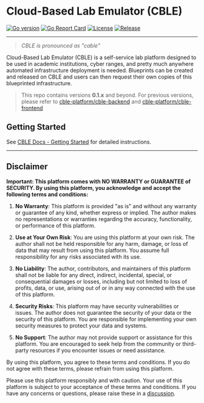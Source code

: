 # Cloud-Based Lab Emulator (CBLE)

[![Go version](https://img.shields.io/github/go-mod/go-version/cble-platform/cble?filename=backend/go.mod&style=flat-square)](https://github.com/cble-platform/cble)
[![Go Report Card](https://goreportcard.com/badge/github.com/cble-platform/cble/backend?style=flat-square)](https://goreportcard.com/report/github.com/cble-platform/cble/backend)
[![License](https://img.shields.io/github/license/cble-platform/cble?style=flat-square)](https://github.com/cble-platform/cble/blob/main/LICENSE)
[![Release](https://img.shields.io/github/release/cble-platform/cble?style=flat-square)](https://github.com/cble-platform/cble/releases/latest?style=flat-square)

---

> _CBLE is pronounced as "cable"_

Cloud-Based Lab Emulator (CBLE) is a self-service lab platform designed to be used in academic institutions, cyber ranges, and pretty much anywhere automated infrastructure deployment is needed. Blueprints can be created and released on CBLE and users can then request their own copies of this blueprinted infrastructure.

> This repo contains versions **0.1.x** and beyond. For previous versions, please refer to [cble-platform/cble-backend](https://github.com/cble-platform/cble-backend) and [cble-platform/cble-frontend](https://github.com/cble-platform/cble-frontend)

## Getting Started

See [CBLE Docs - Getting Started](https://docs.cble.io/latest/getting-started/quick-start/) for detailed instructions.

---

## Disclaimer

**Important: This platform comes with NO WARRANTY or GUARANTEE of SECURITY. By using this platform, you acknowledge and accept the following terms and conditions:**

1. **No Warranty**: This platform is provided "as is" and without any warranty or guarantee of any kind, whether express or implied. The author makes no representations or warranties regarding the accuracy, functionality, or performance of this platform.

2. **Use at Your Own Risk**: You are using this platform at your own risk. The author shall not be held responsible for any harm, damage, or loss of data that may result from using this platform. You assume full responsibility for any risks associated with its use.

3. **No Liability**: The author, contributors, and maintainers of this platform shall not be liable for any direct, indirect, incidental, special, or consequential damages or losses, including but not limited to loss of profits, data, or use, arising out of or in any way connected with the use of this platform.

4. **Security Risks**: This platform may have security vulnerabilities or issues. The author does not guarantee the security of your data or the security of this platform. You are responsible for implementing your own security measures to protect your data and systems.

5. **No Support**: The author may not provide support or assistance for this platform. You are encouraged to seek help from the community or third-party resources if you encounter issues or need assistance.

By using this platform, you agree to these terms and conditions. If you do not agree with these terms, please refrain from using this platform.

Please use this platform responsibly and with caution. Your use of this platform is subject to your acceptance of these terms and conditions. If you have any concerns or questions, please raise these in a [discussion](https://github.com/cble-platform/cble-backend/discussions).
